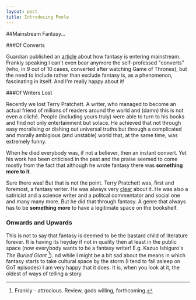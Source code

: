 ```yaml
---
layout: post
title: Introducing Poole
---
```


##Mainstream Fantasy...

###Of Converts

Guardian published an [article](http://www.theguardian.com/books/2015/apr/03/george-rr-martin-game-of-thrones-and-the-triumph-of-fantasy-fiction) about how fantasy is entering mainstream. Frankly speaking I can't even bear anymore the self-professed "converts" (who, in 9 out of 10 cases, converted after watching Game of Thrones), but the need to include rather than exclude fantasy is, as a phenomenon, fascinating in itself. And I'm really happy about it!

###Of Writers Lost

Recently we lost Terry Pratchett. A writer, who managed to become an actual friend of milions of readers around the world and (damn) this is not even a cliché. People (including yours truly) were able to turn to his books and find not only entertainment but solace. He achieved that not through easy moralising or dishing out universal truths but through a complicated and morally ambigious (and unstable) world that, at the same time, was extremely funny.

When he died everybody was, if not a believer, then an instant convert. Yet his work has been criticised in the past and the praise seemed to come mostly from the fact that although he wrote fantasy there was **something more to it**.

Sure there was! But that is not the point. Terry Pratchett was, first and foremost, a fantasy writer. He was always very [clear](http://www.theguardian.com/books/2013/apr/22/terry-pratchett-raising-steam) about it. He was also a satiricist and a science writer and a politcal commentator and social one and many many more. But he did that through fantasy. A genre that always has to be **something more** to have a legitimate space on the bookshelf.

### Onwards and Upwards

This is not to say that fantasy is deemed to be the bastard child of literature forever. It is having its heyday if not in quality then at least in the public space (now everybody wants to be a fantasy writer! E.g. Kazuo Ishiguro's *The Buried Giant* [^1]). nd while I might be a bit sad about the means in which fantasy starts to take cultural space by the storm (I tend to fall asleep on GoT episodes) I am very happy that it does. It is, when you look at it, the oldest of ways of telling a story.

[^1]: Frankly - attrocious. Review, gods willing, forthcoming.
